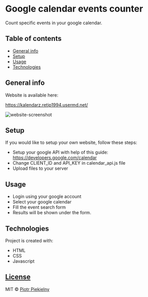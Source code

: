 # Google calendar events counter
Count specific events in your google calendar.


## Table of contents
* [General info](#general-info)
* [Setup](#setup)
* [Usage](#usage)
* [Technologies](#technologies)


## General info
Website is available here: 

https://kalendarz.retip1994.usermd.net/

![website-screenshot](http://cv.retip1994.usermd.net/wp-content/uploads/2021/02/gcalendar-screenshot.png)

## Setup
If you would like to setup your own website, follow these steps:
* Setup your google API with help of this guide: https://developers.google.com/calendar
* Change CLIENT_ID and API_KEY in calendar_api.js file
* Upload files to your server

## Usage
* Login using your google account
* Select your google calendar
* Fill the event search form
* Results will be shown under the form.

## Technologies
Project is created with:
* HTML
* CSS
* Javascript

## [License](https://github.com/retip94/gcalendar-events-counter/blob/master/LICENSE.md)

MIT © [Piotr Piekielny](https://github.com/retip94)

